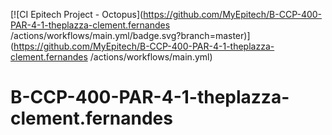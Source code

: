 [![CI Epitech Project - Octopus](https://github.com/MyEpitech/B-CCP-400-PAR-4-1-theplazza-clement.fernandes
/actions/workflows/main.yml/badge.svg?branch=master)](https://github.com/MyEpitech/B-CCP-400-PAR-4-1-theplazza-clement.fernandes
/actions/workflows/main.yml)

# B-CCP-400-PAR-4-1-theplazza-clement.fernandes
